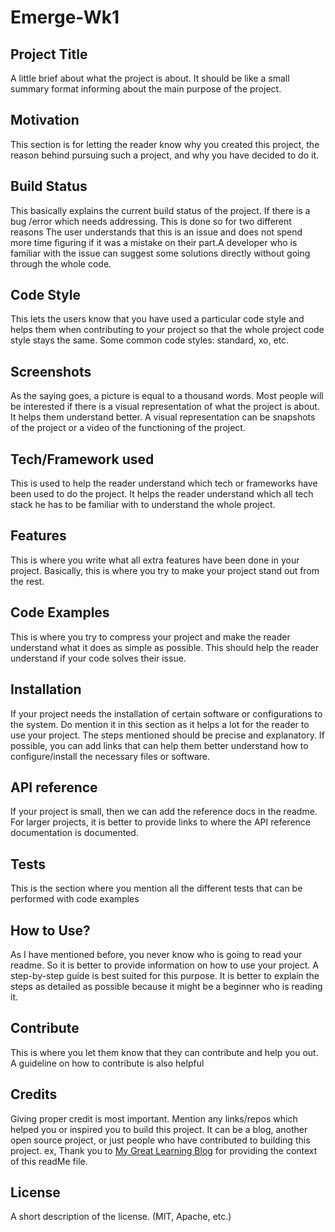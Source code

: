 # Emerge-Wk1
## Project Title
A little brief about what the project is about. It should be like a small summary format informing about the main purpose of the project.
## Motivation
This section is for letting the reader know why you created this project, the reason behind pursuing such a project, and why you have decided to do it.
## Build Status
This basically explains the current build status of the project. If there is a bug /error which needs addressing. This is done so for two different reasons The user understands that this is an issue and does not spend more time figuring if it was a mistake on their part.A developer who is familiar with the issue can suggest some solutions directly without going through the whole code.
## Code Style
This lets the users know that you have used a particular code style and helps them when contributing to your project so that the whole project code style stays the same. Some common code styles: standard, xo, etc.
## Screenshots
As the saying goes, a picture is equal to a thousand words. Most people will be interested if there is a visual representation of what the project is about. It helps them understand better. A visual representation can be snapshots of the project or a video of the functioning of the project.
## Tech/Framework used
This is used to help the reader understand which tech or frameworks have been used to do the project. It helps the reader understand which all tech stack he has to be familiar with to understand the whole project.
## Features
This is where you write what all extra features have been done in your project. Basically, this is where you try to make your project stand out from the rest.
## Code Examples
This is where you try to compress your project and make the reader understand what it does as simple as possible. This should help the reader understand if your code solves their issue.
## Installation
If your project needs the installation of certain software or configurations to the system. Do mention it in this section as it helps a lot for the reader to use your project. The steps mentioned should be precise and explanatory.  If possible, you can add links that can help them better understand how to configure/install the necessary files or software.
## API reference
If your project is small, then we can add the reference docs in the readme. For larger projects, it is better to provide links to where the API reference documentation is documented.
## Tests
This is the section where you mention all the different tests that can be performed with code examples
## How to Use?
As I have mentioned before, you never know who is going to read your readme. So it is better to provide information on how to use your project. A step-by-step guide is best suited for this purpose. It is better to explain the steps as detailed as possible because it might be a beginner who is reading it.
## Contribute
This is where you let them know that they can contribute and help you out. A guideline on how to contribute is also helpful
## Credits
Giving proper credit is most important. Mention any links/repos which helped you or inspired you to build this project. It can be a blog, another open source project, or just people who have contributed to building this project.
ex, Thank you to [My Great Learning Blog](https://www.mygreatlearning.com/blog/readme-file) for providing the context of this readMe file.
## License
A short description of the license. (MIT, Apache, etc.)
